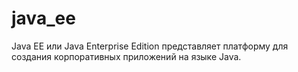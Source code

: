# java_ee
Java EE или Java Enterprise Edition представляет платформу для создания корпоративных приложений на языке Java.
